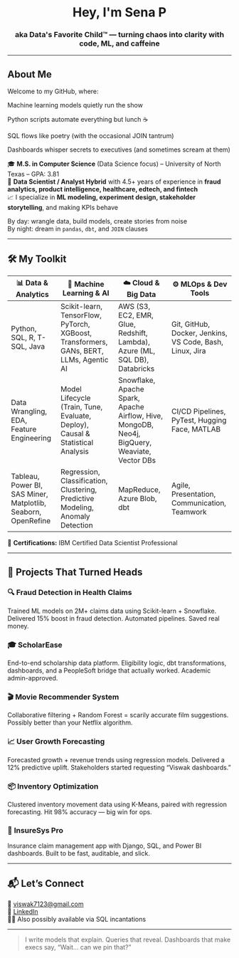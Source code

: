 <h1 align="center"> Hey, I'm Sena P</h1>
<h3 align="center">aka Data's Favorite Child™ — turning chaos into clarity with code, ML, and caffeine</h3>

---

##  About Me

Welcome to my GitHub, where:

Machine learning models quietly run the show 

Python scripts automate everything but lunch ☕

SQL flows like poetry (with the occasional JOIN tantrum) 

Dashboards whisper secrets to executives (and sometimes scream at them) 

🎓 **M.S. in Computer Science** (Data Science focus) – University of North Texas – GPA: 3.81  
💼 **Data Scientist / Analyst Hybrid** with 4.5+ years of experience in **fraud analytics, product intelligence, healthcare, edtech, and fintech**  
📈 I specialize in **ML modeling, experiment design, stakeholder storytelling**, and making KPIs behave

By day: wrangle data, build models, create stories from noise  
By night: dream in `pandas`, `dbt`, and `JOIN` clauses

---

## 🛠️ My Toolkit

| 📊 Data & Analytics | 🧠 Machine Learning & AI | ☁️ Cloud & Big Data | ⚙️ MLOps & Dev Tools |
|---------------------|--------------------------|---------------------|----------------------|
| Python, SQL, R, T-SQL, Java | Scikit-learn, TensorFlow, PyTorch, XGBoost, Transformers, GANs, BERT, LLMs, Agentic AI | AWS (S3, EC2, EMR, Glue, Redshift, Lambda), Azure (ML, SQL DB), Databricks | Git, GitHub, Docker, Jenkins, VS Code, Bash, Linux, Jira |
| Data Wrangling, EDA, Feature Engineering | Model Lifecycle (Train, Tune, Evaluate, Deploy), Causal & Statistical Analysis | Snowflake, Apache Spark, Apache Airflow, Hive, MongoDB, Neo4j, BigQuery, Weaviate, Vector DBs | CI/CD Pipelines, PyTest, Hugging Face, MATLAB |
| Tableau, Power BI, SAS Miner, Matplotlib, Seaborn, OpenRefine | Regression, Classification, Clustering, Predictive Modeling, Anomaly Detection | MapReduce, Azure Blob, dbt | Agile, Presentation, Communication, Teamwork |

📜 **Certifications:** IBM Certified Data Scientist Professional

---

## 🚀 Projects That Turned Heads

### 🔍 **Fraud Detection in Health Claims**
Trained ML models on 2M+ claims data using Scikit-learn + Snowflake. Delivered 15% boost in fraud detection. Automated pipelines. Saved real money.

### 🎓 **ScholarEase**
End-to-end scholarship data platform. Eligibility logic, dbt transformations, dashboards, and a PeopleSoft bridge that actually worked. Academic admin-approved.

### 🎬 **Movie Recommender System**
Collaborative filtering + Random Forest = scarily accurate film suggestions. Possibly better than your Netflix algorithm.

### 📈 **User Growth Forecasting**
Forecasted growth + revenue trends using regression models. Delivered a 12% predictive uplift. Stakeholders started requesting “Viswak dashboards.”

### 📦 **Inventory Optimization**
Clustered inventory movement data using K-Means, paired with regression forecasting. Hit 98% accuracy — big win for ops.

### 🏥 **InsureSys Pro**
Insurance claim management app with Django, SQL, and Power BI dashboards. Built to be fast, auditable, and slick.

---

## 📬 Let’s Connect

📧 viswak7123@gmail.com  
🔗 [LinkedIn](https://www.linkedin.com/in/viswaksena/)  
🧙‍♂️ Also possibly available via SQL incantations

---

> I write models that explain. Queries that reveal. Dashboards that make execs say, “Wait… can we pin that?”
